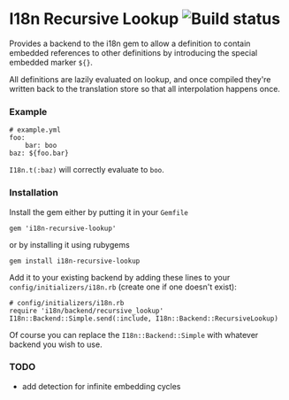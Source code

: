 I18n Recursive Lookup ![Build status](https://api.travis-ci.org/annkissam/i18n-recursive-lookup.png)
=====================

Provides a backend to the i18n gem to allow a definition to contain embedded references to other definitions by introducing the special embedded marker `${}`.

All definitions are lazily evaluated on lookup, and once compiled they're written back to the translation store so that all interpolation happens once.

### Example

    # example.yml
    foo:
        bar: boo
    baz: ${foo.bar}

`I18n.t(:baz)` will correctly evaluate to `boo`.

### Installation

Install the gem either by putting it in your `Gemfile`

    gem 'i18n-recursive-lookup'
or by installing it using rubygems

    gem install i18n-recursive-lookup

Add it to your existing backend by adding these lines to your `config/initializers/i18n.rb` (create one if one doesn't exist):

    # config/initializers/i18n.rb
    require 'i18n/backend/recursive_lookup'
    I18n::Backend::Simple.send(:include, I18n::Backend::RecursiveLookup)

Of course you can replace the `I18n::Backend::Simple` with whatever backend you wish to use.

### TODO
- add detection for infinite embedding cycles
